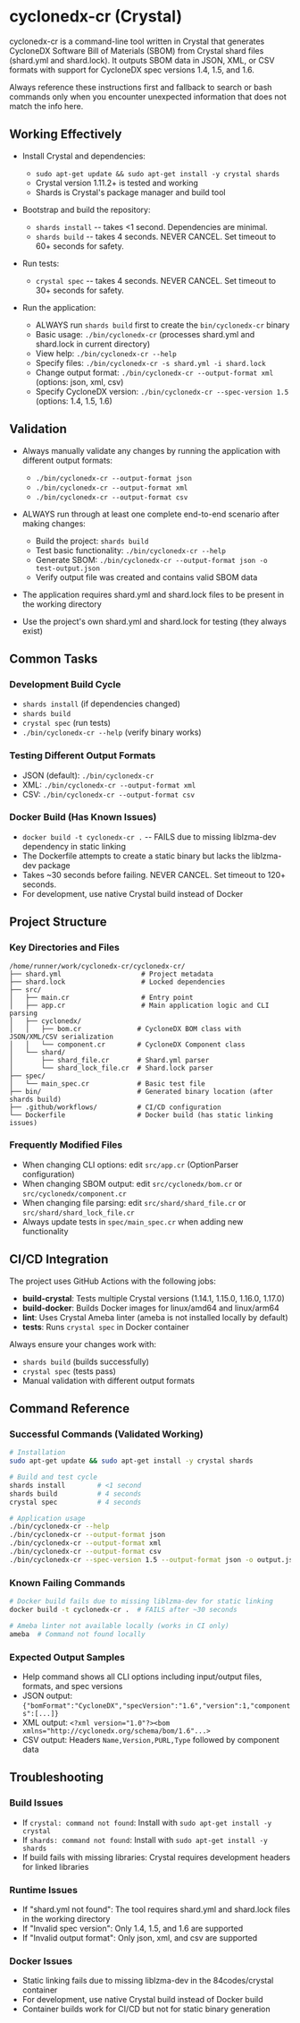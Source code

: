 # cyclonedx-cr (Crystal)

cyclonedx-cr is a command-line tool written in Crystal that generates CycloneDX Software Bill of Materials (SBOM) from Crystal shard files (shard.yml and shard.lock). It outputs SBOM data in JSON, XML, or CSV formats with support for CycloneDX spec versions 1.4, 1.5, and 1.6.

Always reference these instructions first and fallback to search or bash commands only when you encounter unexpected information that does not match the info here.

## Working Effectively

- Install Crystal and dependencies:
  - `sudo apt-get update && sudo apt-get install -y crystal shards`
  - Crystal version 1.11.2+ is tested and working
  - Shards is Crystal's package manager and build tool

- Bootstrap and build the repository:
  - `shards install` -- takes <1 second. Dependencies are minimal.
  - `shards build` -- takes 4 seconds. NEVER CANCEL. Set timeout to 60+ seconds for safety.

- Run tests:
  - `crystal spec` -- takes 4 seconds. NEVER CANCEL. Set timeout to 30+ seconds for safety.

- Run the application:
  - ALWAYS run `shards build` first to create the `bin/cyclonedx-cr` binary
  - Basic usage: `./bin/cyclonedx-cr` (processes shard.yml and shard.lock in current directory)
  - View help: `./bin/cyclonedx-cr --help`
  - Specify files: `./bin/cyclonedx-cr -s shard.yml -i shard.lock`
  - Change output format: `./bin/cyclonedx-cr --output-format xml` (options: json, xml, csv)
  - Specify CycloneDX version: `./bin/cyclonedx-cr --spec-version 1.5` (options: 1.4, 1.5, 1.6)

## Validation

- Always manually validate any changes by running the application with different output formats:
  - `./bin/cyclonedx-cr --output-format json`
  - `./bin/cyclonedx-cr --output-format xml`  
  - `./bin/cyclonedx-cr --output-format csv`

- ALWAYS run through at least one complete end-to-end scenario after making changes:
  - Build the project: `shards build`
  - Test basic functionality: `./bin/cyclonedx-cr --help`
  - Generate SBOM: `./bin/cyclonedx-cr --output-format json -o test-output.json`
  - Verify output file was created and contains valid SBOM data

- The application requires shard.yml and shard.lock files to be present in the working directory
- Use the project's own shard.yml and shard.lock for testing (they always exist)

## Common Tasks

### Development Build Cycle
- `shards install` (if dependencies changed)
- `shards build` 
- `crystal spec` (run tests)
- `./bin/cyclonedx-cr --help` (verify binary works)

### Testing Different Output Formats
- JSON (default): `./bin/cyclonedx-cr`
- XML: `./bin/cyclonedx-cr --output-format xml`
- CSV: `./bin/cyclonedx-cr --output-format csv`

### Docker Build (Has Known Issues)
- `docker build -t cyclonedx-cr .` -- FAILS due to missing liblzma-dev dependency in static linking
- The Dockerfile attempts to create a static binary but lacks the liblzma-dev package
- Takes ~30 seconds before failing. NEVER CANCEL. Set timeout to 120+ seconds.
- For development, use native Crystal build instead of Docker

## Project Structure

### Key Directories and Files
```
/home/runner/work/cyclonedx-cr/cyclonedx-cr/
├── shard.yml                    # Project metadata
├── shard.lock                   # Locked dependencies  
├── src/
│   ├── main.cr                  # Entry point
│   ├── app.cr                   # Main application logic and CLI parsing
│   ├── cyclonedx/
│   │   ├── bom.cr              # CycloneDX BOM class with JSON/XML/CSV serialization
│   │   └── component.cr        # CycloneDX Component class
│   └── shard/
│       ├── shard_file.cr       # Shard.yml parser
│       └── shard_lock_file.cr  # Shard.lock parser
├── spec/
│   └── main_spec.cr            # Basic test file
├── bin/                        # Generated binary location (after shards build)
├── .github/workflows/          # CI/CD configuration
└── Dockerfile                  # Docker build (has static linking issues)
```

### Frequently Modified Files
- When changing CLI options: edit `src/app.cr` (OptionParser configuration)
- When changing SBOM output: edit `src/cyclonedx/bom.cr` or `src/cyclonedx/component.cr`
- When changing file parsing: edit `src/shard/shard_file.cr` or `src/shard/shard_lock_file.cr`
- Always update tests in `spec/main_spec.cr` when adding new functionality

## CI/CD Integration

The project uses GitHub Actions with the following jobs:
- **build-crystal**: Tests multiple Crystal versions (1.14.1, 1.15.0, 1.16.0, 1.17.0)
- **build-docker**: Builds Docker images for linux/amd64 and linux/arm64
- **lint**: Uses Crystal Ameba linter (ameba is not installed locally by default)  
- **tests**: Runs `crystal spec` in Docker container

Always ensure your changes work with:
- `shards build` (builds successfully)
- `crystal spec` (tests pass)
- Manual validation with different output formats

## Command Reference

### Successful Commands (Validated Working)
```bash
# Installation
sudo apt-get update && sudo apt-get install -y crystal shards

# Build and test cycle  
shards install        # <1 second
shards build          # 4 seconds  
crystal spec          # 4 seconds

# Application usage
./bin/cyclonedx-cr --help
./bin/cyclonedx-cr --output-format json
./bin/cyclonedx-cr --output-format xml  
./bin/cyclonedx-cr --output-format csv
./bin/cyclonedx-cr --spec-version 1.5 --output-format json -o output.json
```

### Known Failing Commands
```bash
# Docker build fails due to missing liblzma-dev for static linking
docker build -t cyclonedx-cr .  # FAILS after ~30 seconds

# Ameba linter not available locally (works in CI only)
ameba  # Command not found locally
```

### Expected Output Samples
- Help command shows all CLI options including input/output files, formats, and spec versions
- JSON output: `{"bomFormat":"CycloneDX","specVersion":"1.6","version":1,"components":[...]}`
- XML output: `<?xml version="1.0"?><bom xmlns="http://cyclonedx.org/schema/bom/1.6"...>`
- CSV output: Headers `Name,Version,PURL,Type` followed by component data

## Troubleshooting

### Build Issues
- If `crystal: command not found`: Install with `sudo apt-get install -y crystal`
- If `shards: command not found`: Install with `sudo apt-get install -y shards`  
- If build fails with missing libraries: Crystal requires development headers for linked libraries

### Runtime Issues  
- If "shard.yml not found": The tool requires shard.yml and shard.lock files in the working directory
- If "Invalid spec version": Only 1.4, 1.5, and 1.6 are supported
- If "Invalid output format": Only json, xml, and csv are supported

### Docker Issues
- Static linking fails due to missing liblzma-dev in the 84codes/crystal container
- For development, use native Crystal build instead of Docker build
- Container builds work for CI/CD but not for static binary generation